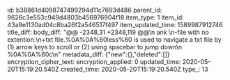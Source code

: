 id: b38861d4098747499294d11c7693d486
parent_id: 9626c3e553c949d4803b456976904f18
item_type: 1
item_id: 43a9e1130ad04c8ba26f2a546517f497
item_updated_time: 1589987912746
title_diff: 
body_diff: "@@ -2348,31 +2348,119 @@\n ank \n-file with no extention.\n+txt file.%0A%0A%60less%60 is used to navigate a txt file by (1) arrow keys to scroll or (2) using spacebar to jump down\n %0A%0A%60c\n"
metadata_diff: {"new":{},"deleted":[]}
encryption_cipher_text: 
encryption_applied: 0
updated_time: 2020-05-20T15:19:20.540Z
created_time: 2020-05-20T15:19:20.540Z
type_: 13